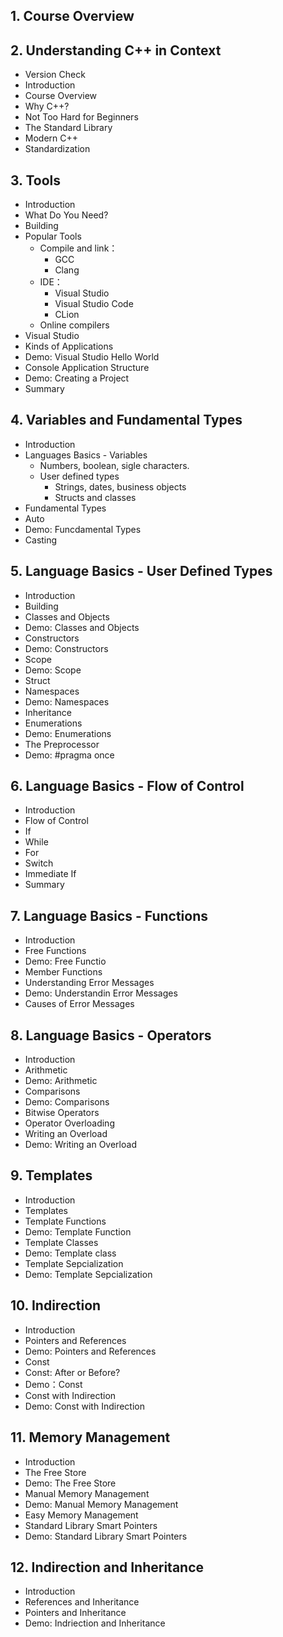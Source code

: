 ## 1. Course Overview
## 2. Understanding C++ in Context
  - Version Check
  - Introduction
  - Course Overview
  - Why C++?
  - Not Too Hard for Beginners
  - The Standard Library
  - Modern C++
  - Standardization
## 3. Tools
  - Introduction
  - What Do You Need?
  - Building
  - Popular Tools
    - Compile and link：
      - GCC
      - Clang
    - IDE：
      - Visual Studio
      - Visual Studio Code
      - CLion
    - Online compilers
  - Visual Studio
  - Kinds of Applications
  - Demo: Visual Studio Hello World
  - Console Application Structure
  - Demo: Creating a Project
  - Summary
## 4. Variables and Fundamental Types
  - Introduction
  - Languages Basics - Variables
    - Numbers, boolean, sigle characters.
    - User defined types
      - Strings, dates, business objects
      - Structs and classes
  - Fundamental Types
  - Auto
  - Demo: Funcdamental Types
  - Casting
## 5. Language Basics - User Defined Types
  - Introduction
  - Building
  - Classes and Objects
  - Demo: Classes and Objects
  - Constructors
  - Demo: Constructors
  - Scope
  - Demo: Scope
  - Struct
  - Namespaces
  - Demo: Namespaces
  - Inheritance
  - Enumerations
  - Demo: Enumerations
  - The Preprocessor
  - Demo: #pragma once
## 6. Language Basics - Flow of Control
  - Introduction
  - Flow of Control
  - If
  - While
  - For
  - Switch
  - Immediate If
  - Summary
## 7. Language Basics - Functions
  - Introduction
  - Free Functions
  - Demo: Free Functio
  - Member Functions
  - Understanding Error Messages
  - Demo: Understandin Error Messages
  - Causes of Error Messages
## 8. Language Basics - Operators
  - Introduction
  - Arithmetic
  - Demo: Arithmetic
  - Comparisons
  - Demo: Comparisons
  - Bitwise Operators
  - Operator Overloading
  - Writing an Overload
  - Demo: Writing an Overload
## 9. Templates
  - Introduction
  - Templates
  - Template Functions
  - Demo: Template Function
  - Template Classes
  - Demo: Template class
  - Template Sepcialization
  - Demo: Template Sepcialization
## 10. Indirection
  - Introduction
  - Pointers and References
  - Demo: Pointers and References
  - Const
  - Const: After or Before?
  - Demo：Const
  - Const with Indirection
  - Demo: Const with Indirection
## 11. Memory Management
  - Introduction
  - The Free Store
  - Demo: The Free Store
  - Manual Memory Management
  - Demo: Manual Memory Management
  - Easy Memory Management
  - Standard Library Smart Pointers
  - Demo: Standard Library Smart Pointers
## 12. Indirection and Inheritance
  - Introduction
  - References and Inheritance
  - Pointers and Inheritance
  - Demo: Indriection and Inheritance